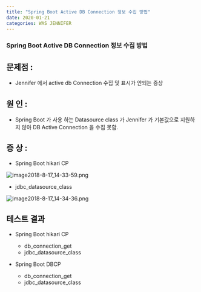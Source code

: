 ```yaml
---
title: "Spring Boot Active DB Connection 정보 수집 방법"
date: 2020-01-21 
categories: WAS JENNIFER
---
```

### Spring Boot Active DB Connection 정보 수집 방법

## 문제점 : 
   - Jennifer 에서 active db Connection 수집 및 표시가 안되는 증상

## 원   인 : 
   - Spring Boot 가 사용 하는 Datasource class 가 Jennifer 가 기본값으로 지원하지 않아 DB Active Connection 을 수집 못함.

## 증   상 : 
   - Spring Boot hikari CP

![image2018-8-17_14-33-59.png]({{site.url}}/image/image2018-8-17_14-33-59.png)

   - jdbc_datasource_class
   
![image2018-8-17_14-34-36.png]({{site.url}}/image/image2018-8-17_14-34-36.png)

## 테스트 결과
 - Spring Boot hikari CP
    - db_connection_get
    - jdbc_datasource_class
  
 - Spring Boot DBCP
    - db_connection_get
    - jdbc_datasource_class